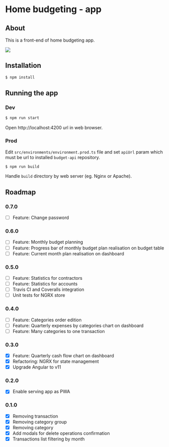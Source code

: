 # Home budgeting - app

## About

This is a front-end of home budgeting app.

![](./docs/preview.png)

## Installation

```bash
$ npm install
```

## Running the app

### Dev

```bash
$ npm run start
```

Open http://localhost:4200 url in web browser.

### Prod

Edit `src/environments/environment.prod.ts` file and set `apiUrl` param which must be url to installed `budget-api` repository.

```bash
$ npm run build
```

Handle `build` directory by web server (eg. Nginx or Apache).

## Roadmap

### 0.7.0

- [ ] Feature: Change password

### 0.6.0

- [ ] Feature: Monthly budget planning
- [ ] Feature: Progress bar of monthly budget plan realisation on budget table
- [ ] Feature: Current month plan realisation on dashboard

### 0.5.0

- [ ] Feature: Statistics for contractors
- [ ] Feature: Statistics for accounts
- [ ] Travis CI and Coveralls integration
- [ ] Unit tests for NGRX store

### 0.4.0

- [ ] Feature: Categories order edition
- [ ] Feature: Quarterly expenses by categories chart on dashboard
- [ ] Feature: Many categories to one transaction

### 0.3.0

- [x] Feature: Quarterly cash flow chart on dashboard
- [x] Refactoring: NGRX for state management
- [x] Upgrade Angular to v11

### 0.2.0

- [x] Enable serving app as PWA

### 0.1.0

- [x] Removing transaction
- [x] Removing category group
- [x] Removing category
- [x] Add modals for delete operations confirmation
- [x] Transactions list filtering by month
